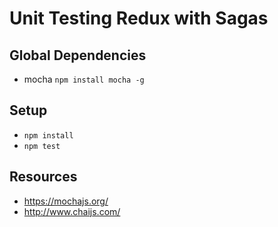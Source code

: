# Unit Testing Redux with Sagas

## Global Dependencies

- mocha `npm install mocha -g`

## Setup

- `npm install`
- `npm test`


## Resources

- https://mochajs.org/
- http://www.chaijs.com/
